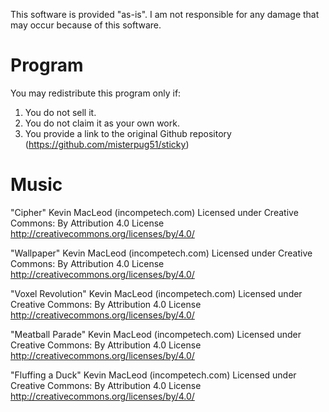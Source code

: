 This software is provided "as-is". I am not responsible for any damage that may occur because of this software.

# Program


You may redistribute this program only if:
1. You do not sell it.
2. You do not claim it as your own work.
3. You provide a link to the original Github repository (https://github.com/misterpug51/sticky)

# Music
"Cipher" Kevin MacLeod (incompetech.com)
Licensed under Creative Commons: By Attribution 4.0 License
http://creativecommons.org/licenses/by/4.0/

"Wallpaper" Kevin MacLeod (incompetech.com)
Licensed under Creative Commons: By Attribution 4.0 License
http://creativecommons.org/licenses/by/4.0/

"Voxel Revolution" Kevin MacLeod (incompetech.com)
Licensed under Creative Commons: By Attribution 4.0 License
http://creativecommons.org/licenses/by/4.0/

"Meatball Parade" Kevin MacLeod (incompetech.com)
Licensed under Creative Commons: By Attribution 4.0 License
http://creativecommons.org/licenses/by/4.0/

"Fluffing a Duck" Kevin MacLeod (incompetech.com)
Licensed under Creative Commons: By Attribution 4.0 License
http://creativecommons.org/licenses/by/4.0/
